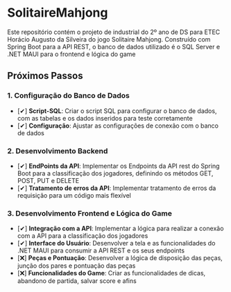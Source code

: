 # SolitaireMahjong
Este repositório contém o projeto de industrial do 2º ano de DS para ETEC Horácio Augusto da Silveira do jogo Solitaire Mahjong. Construído com Spring Boot para a API REST,  o banco de dados utilizado é o SQL Server e .NET MAUI para o frontend e lógica do game

## Próximos Passos

### 1. **Configuração do Banco de Dados**

- [✔] **Script-SQL**: Criar o script SQL para configurar o banco de dados, com as tabelas e os dados inseridos para teste corretamente
- [✔] **Configuração**: Ajustar as configurações de conexão com o banco de dados

### 2. **Desenvolvimento Backend**

- [✔] **EndPoints da API**: Implementar os Endpoints da API rest do Spring Boot para a classificação dos jogadores, definindo os métodos GET, POST, PUT e DELETE
- [✔] **Tratamento de erros da API**: Implementar tratamento de erros da requisição para um código mais flexível

### 3. **Desenvolvimento Frontend e Lógica do Game**

- [✔] **Integração com a API**: Implementar a lógica para realizar a conexão com a API para a classificação dos jogadores
- [✔] **Interface do Usuário**: Desenvolver a tela e as funcionalidades do .NET MAUI para consumir a API REST e os seus endpoints
- [❌] **Peças e Pontuação**: Desenvolver a lógica de disposição das peças, junção dos pares e pontuação das peças
- [❌] **Funcionalidades do Game**: Criar as funcionalidades de dicas, abandono de partida, salvar score e afins


